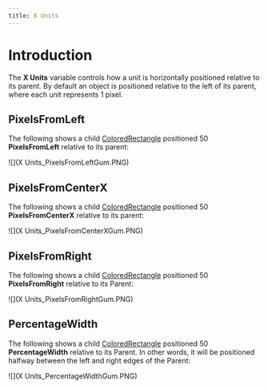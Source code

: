 ```yaml
---
title: X Units
---
```


# Introduction

The **X Units** variable controls how a unit is horizontally positioned relative to its parent. By default an object is positioned relative to the left of its parent, where each unit represents 1 pixel. 

## PixelsFromLeft

The following shows a child [ColoredRectangle](ColoredRectangle) positioned 50 **PixelsFromLeft** relative to its parent:

![](X Units_PixelsFromLeftGum.PNG)

## PixelsFromCenterX

The following shows a child [ColoredRectangle](ColoredRectangle) positioned 50 **PixelsFromCenterX** relative to its parent:

![](X Units_PixelsFromCenterXGum.PNG)

## PixelsFromRight

The following shows a child [ColoredRectangle](ColoredRectangle) positioned 50 **PixelsFromRight** relative to its Parent:

![](X Units_PixelsFromRightGum.PNG)

## PercentageWidth

The following shows a child [ColoredRectangle](ColoredRectangle) positioned 50 **PercentageWidth** relative to its Parent. In other words, it will be positioned halfway between the left and right edges of the Parent:

![](X Units_PercentageWidthGum.PNG)